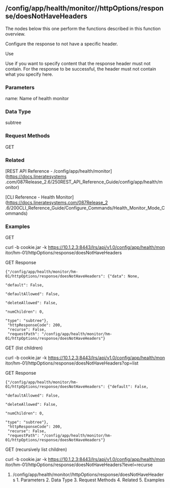 ## /config/app/health/monitor/<name>/httpOptions/response/doesNotHaveHeaders

The nodes below this one perform the functions described in this function
overview.

Configure the response to not have a specific header.

Use

Use if you want to specify content that the response header must not contain.
For the response to be successful, the header must not contain what you
specify here.

### Parameters

name: Name of health monitor

### Data Type

subtree

### Request Methods

GET

### Related

[REST API Reference - /config/app/health/monitor](https://docs.lineratesystems
.com/087Release_2.6/250REST_API_Reference_Guide/config/app/health/monitor)

[CLI Reference - Health Monitor](https://docs.lineratesystems.com/087Release_2
.6/200CLI_Reference_Guide/Configure_Commands/Health_Monitor_Mode_Commands)

### Examples

GET

curl -b cookie.jar -k https://10.1.2.3:8443/lrs/api/v1.0/config/app/health/mon
itor/hm-01/httpOptions/response/doesNotHaveHeaders

GET Response

    
    {"/config/app/health/monitor/hm-01/httpOptions/response/doesNotHaveHeaders": {"data": None,
                                                                                   "default": False,
                                                                                   "defaultAllowed": False,
                                                                                   "deleteAllowed": False,
                                                                                   "numChildren": 0,
                                                                                   "type": "subtree"},
     "httpResponseCode": 200,
     "recurse": False,
     "requestPath": "/config/app/health/monitor/hm-01/httpOptions/response/doesNotHaveHeaders"}
    

GET (list children)

curl -b cookie.jar -k https://10.1.2.3:8443/lrs/api/v1.0/config/app/health/mon
itor/hm-01/httpOptions/response/doesNotHaveHeaders?op=list

GET Response

    
    {"/config/app/health/monitor/hm-01/httpOptions/response/doesNotHaveHeaders": {"default": False,
                                                                                   "defaultAllowed": False,
                                                                                   "deleteAllowed": False,
                                                                                   "numChildren": 0,
                                                                                   "type": "subtree"},
     "httpResponseCode": 200,
     "recurse": False,
     "requestPath": "/config/app/health/monitor/hm-01/httpOptions/response/doesNotHaveHeaders"}
    

GET (recursively list children)

curl -b cookie.jar -k https://10.1.2.3:8443/lrs/api/v1.0/config/app/health/mon
itor/hm-01/httpOptions/response/doesNotHaveHeaders?level=recurse

  1. /config/app/health/monitor/<name>/httpOptions/response/doesNotHaveHeaders
    1. Parameters
    2. Data Type
    3. Request Methods
    4. Related
    5. Examples

